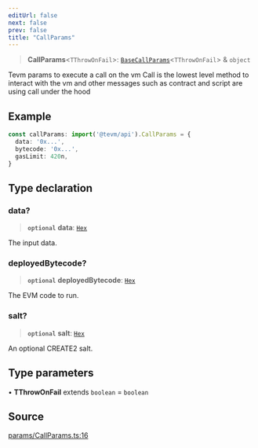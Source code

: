 ```yaml
---
editUrl: false
next: false
prev: false
title: "CallParams"
---
```


> **CallParams**\<`TThrowOnFail`\>: [`BaseCallParams`](/reference/tevm/actions-types/type-aliases/basecallparams/)\<`TThrowOnFail`\> & `object`

Tevm params to execute a call on the vm
Call is the lowest level method to interact with the vm
and other messages such as contract and script are using call
under the hood

## Example

```ts
const callParams: import('@tevm/api').CallParams = {
  data: '0x...',
  bytecode: '0x...',
  gasLimit: 420n,
}
```

## Type declaration

### data?

> **`optional`** **data**: [`Hex`](/reference/tevm/actions-types/type-aliases/hex/)

The input data.

### deployedBytecode?

> **`optional`** **deployedBytecode**: [`Hex`](/reference/tevm/actions-types/type-aliases/hex/)

The EVM code to run.

### salt?

> **`optional`** **salt**: [`Hex`](/reference/tevm/actions-types/type-aliases/hex/)

An optional CREATE2 salt.

## Type parameters

• **TThrowOnFail** extends `boolean` = `boolean`

## Source

[params/CallParams.ts:16](https://github.com/evmts/tevm-monorepo/blob/main/packages/actions-types/src/params/CallParams.ts#L16)
